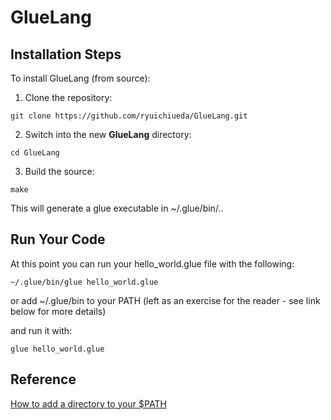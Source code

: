 # GlueLang

## Installation Steps

To install GlueLang (from source):

1. Clone the repository:

`git clone https://github.com/ryuichiueda/GlueLang.git`

2. Switch into the new **GlueLang** directory:

`cd GlueLang`

3. Build the source:

`make`

This will generate a glue executable in ~/.glue/bin/.. 

## Run Your Code

At this point you can run your hello_world.glue file with the following:

`~/.glue/bin/glue hello_world.glue`

or add ~/.glue/bin to your PATH (left as an exercise for the reader - see link below for more details)

and run it with:

`glue hello_world.glue`

## Reference

[How to add a directory to your $PATH](https://www.howtogeek.com/658904/how-to-add-a-directory-to-your-path-in-linux/)
